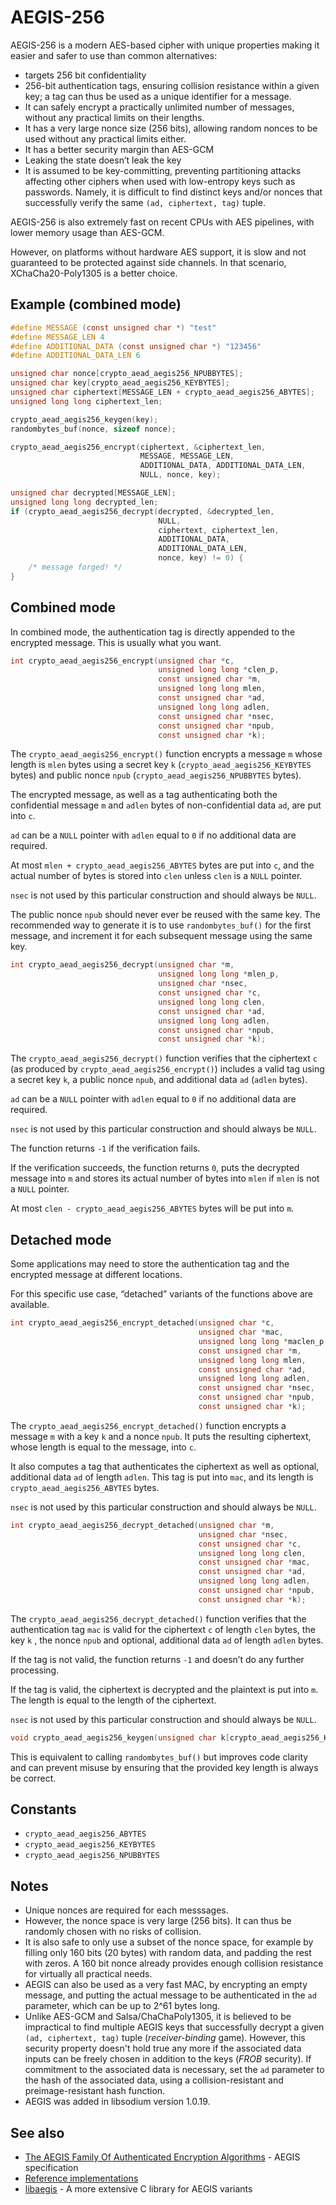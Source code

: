 # AEGIS-256

AEGIS-256 is a modern AES-based cipher with unique properties making it easier and safer to use than common alternatives:

  - targets 256 bit confidentiality
  - 256-bit authentication tags, ensuring collision resistance within a given key; a tag can thus be used as a unique identifier for a message.
  - It can safely encrypt a practically unlimited number of messages, without any practical limits on their lengths.
  - It has a very large nonce size (256 bits), allowing random nonces to be used without any practical limits either.
  - It has a better security margin than AES-GCM
  - Leaking the state doesn’t leak the key
  - It is assumed to be key-committing, preventing partitioning attacks affecting other ciphers when used with low-entropy keys such as passwords. Namely, it is difficult to find distinct keys and/or nonces that successfully verify the same `(ad, ciphertext, tag)` tuple.

AEGIS-256 is also extremely fast on recent CPUs with AES pipelines, with lower memory usage than AES-GCM.

However, on platforms without hardware AES support, it is slow and not guaranteed to be protected against side channels. In that scenario, XChaCha20-Poly1305 is a better choice.

## Example (combined mode)

``` c
#define MESSAGE (const unsigned char *) "test"
#define MESSAGE_LEN 4
#define ADDITIONAL_DATA (const unsigned char *) "123456"
#define ADDITIONAL_DATA_LEN 6

unsigned char nonce[crypto_aead_aegis256_NPUBBYTES];
unsigned char key[crypto_aead_aegis256_KEYBYTES];
unsigned char ciphertext[MESSAGE_LEN + crypto_aead_aegis256_ABYTES];
unsigned long long ciphertext_len;

crypto_aead_aegis256_keygen(key);
randombytes_buf(nonce, sizeof nonce);

crypto_aead_aegis256_encrypt(ciphertext, &ciphertext_len,
                             MESSAGE, MESSAGE_LEN,
                             ADDITIONAL_DATA, ADDITIONAL_DATA_LEN,
                             NULL, nonce, key);

unsigned char decrypted[MESSAGE_LEN];
unsigned long long decrypted_len;
if (crypto_aead_aegis256_decrypt(decrypted, &decrypted_len,
                                 NULL,
                                 ciphertext, ciphertext_len,
                                 ADDITIONAL_DATA,
                                 ADDITIONAL_DATA_LEN,
                                 nonce, key) != 0) {
    /* message forged! */
}
```

## Combined mode

In combined mode, the authentication tag is directly appended to the encrypted message. This is usually what you want.

``` c
int crypto_aead_aegis256_encrypt(unsigned char *c,
                                 unsigned long long *clen_p,
                                 const unsigned char *m,
                                 unsigned long long mlen,
                                 const unsigned char *ad,
                                 unsigned long long adlen,
                                 const unsigned char *nsec,
                                 const unsigned char *npub,
                                 const unsigned char *k);
```

The `crypto_aead_aegis256_encrypt()` function encrypts a message `m` whose length is `mlen` bytes using a secret key `k` (`crypto_aead_aegis256_KEYBYTES` bytes) and public nonce `npub` (`crypto_aead_aegis256_NPUBBYTES` bytes).

The encrypted message, as well as a tag authenticating both the confidential message `m` and `adlen` bytes of non-confidential data `ad`, are put into `c`.

`ad` can be a `NULL` pointer with `adlen` equal to `0` if no additional data are required.

At most `mlen + crypto_aead_aegis256_ABYTES` bytes are put into `c`, and the actual number of bytes is stored into `clen` unless `clen` is a `NULL` pointer.

`nsec` is not used by this particular construction and should always be `NULL`.

The public nonce `npub` should never ever be reused with the same key. The recommended way to generate it is to use `randombytes_buf()` for the first message, and increment it for each subsequent message using the same key.

``` c
int crypto_aead_aegis256_decrypt(unsigned char *m,
                                 unsigned long long *mlen_p,
                                 unsigned char *nsec,
                                 const unsigned char *c,
                                 unsigned long long clen,
                                 const unsigned char *ad,
                                 unsigned long long adlen,
                                 const unsigned char *npub,
                                 const unsigned char *k);
```

The `crypto_aead_aegis256_decrypt()` function verifies that the ciphertext `c` (as produced by `crypto_aead_aegis256_encrypt()`) includes a valid tag using a secret key `k`, a public nonce `npub`, and additional data `ad` (`adlen` bytes).

`ad` can be a `NULL` pointer with `adlen` equal to `0` if no additional data are required.

`nsec` is not used by this particular construction and should always be `NULL`.

The function returns `-1` if the verification fails.

If the verification succeeds, the function returns `0`, puts the decrypted message into `m` and stores its actual number of bytes into `mlen` if `mlen` is not a `NULL` pointer.

At most `clen - crypto_aead_aegis256_ABYTES` bytes will be put into `m`.

## Detached mode

Some applications may need to store the authentication tag and the encrypted message at different locations.

For this specific use case, “detached” variants of the functions above are available.

``` c
int crypto_aead_aegis256_encrypt_detached(unsigned char *c,
                                          unsigned char *mac,
                                          unsigned long long *maclen_p,
                                          const unsigned char *m,
                                          unsigned long long mlen,
                                          const unsigned char *ad,
                                          unsigned long long adlen,
                                          const unsigned char *nsec,
                                          const unsigned char *npub,
                                          const unsigned char *k);
```

The `crypto_aead_aegis256_encrypt_detached()` function encrypts a message `m` with a key `k` and a nonce `npub`. It puts the resulting ciphertext, whose length is equal to the message, into `c`.

It also computes a tag that authenticates the ciphertext as well as optional, additional data `ad` of length `adlen`. This tag is put into `mac`, and its length is `crypto_aead_aegis256_ABYTES` bytes.

`nsec` is not used by this particular construction and should always be `NULL`.

``` c
int crypto_aead_aegis256_decrypt_detached(unsigned char *m,
                                          unsigned char *nsec,
                                          const unsigned char *c,
                                          unsigned long long clen,
                                          const unsigned char *mac,
                                          const unsigned char *ad,
                                          unsigned long long adlen,
                                          const unsigned char *npub,
                                          const unsigned char *k);
```

The `crypto_aead_aegis256_decrypt_detached()` function verifies that the authentication tag `mac` is valid for the ciphertext `c` of length `clen` bytes, the key `k` , the nonce `npub` and optional, additional data `ad` of length `adlen` bytes.

If the tag is not valid, the function returns `-1` and doesn’t do any further processing.

If the tag is valid, the ciphertext is decrypted and the plaintext is put into `m`. The length is equal to the length of the ciphertext.

`nsec` is not used by this particular construction and should always be `NULL`.

``` c
void crypto_aead_aegis256_keygen(unsigned char k[crypto_aead_aegis256_KEYBYTES]);
```

This is equivalent to calling `randombytes_buf()` but improves code clarity and can prevent misuse by ensuring that the provided key length is always be correct.

## Constants

  - `crypto_aead_aegis256_ABYTES`
  - `crypto_aead_aegis256_KEYBYTES`
  - `crypto_aead_aegis256_NPUBBYTES`

## Notes

- Unique nonces are required for each messsages.
- However, the nonce space is very large (256 bits). It can thus be randomly chosen with no risks of collision.
- It is also safe to only use a subset of the nonce space, for example by filling only 160 bits (20 bytes) with random data, and padding the rest with zeros. A 160 bit nonce already provides enough collision resistance for virtually all practical needs.
- AEGIS can also be used as a very fast MAC, by encrypting an empty message, and putting the actual message to be authenticated in the `ad` parameter, which can be up to 2^61 bytes long.
- Unlike AES-GCM and Salsa/ChaChaPoly1305, it is believed to be impractical to find multiple AEGIS keys that successfully decrypt a given `(ad, ciphertext, tag)` tuple (_receiver-binding_ game). However, this security property doesn't hold true any more if the associated data inputs can be freely chosen in addition to the keys (_FROB_ security). If commitment to the associated data is necessary, set the `ad` parameter to the hash of the associated data, using a collision-resistant and preimage-resistant hash function.
- AEGIS was added in libsodium version 1.0.19.

## See also

  - [The AEGIS Family Of Authenticated Encryption Algorithms](https://datatracker.ietf.org/doc/draft-irtf-cfrg-aegis-aead) - AEGIS specification
  - [Reference implementations](https://github.com/jedisct1/draft-aegis-aead/tree/main/reference-implementations)
  - [libaegis](https://github.com/jedisct1/libaegis) - A more extensive C library for AEGIS variants
